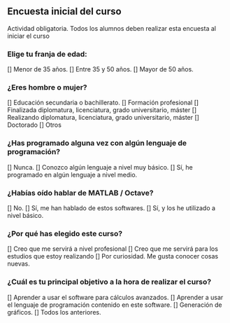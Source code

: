 ## Encuesta inicial del curso ##

Actividad obligatoria. Todos los alumnos deben realizar esta encuesta al iniciar el curso

### Elige tu franja de edad: ###

[]  Menor de 35 años.
[] Entre 35 y 50 años.
[] Mayor de 50 años.

### ¿Eres hombre o mujer? ###

[] Educación secundaria o bachillerato.
[] Formación profesional
[] Finalizada diplomatura, licenciatura, grado universitario, máster
[] Realizando diplomatura, licenciatura, grado universitario, máster
[] Doctorado
[] Otros

### ¿Has programado alguna vez con algún lenguaje de programación? ###

[] Nunca.
[] Conozco algún lenguaje a nivel muy básico.
[] Sí, he programado en algún lenguaje a nivel medio.

### ¿Habías oído hablar de MATLAB / Octave? ###

[] No.
[] Sí, me han hablado de estos softwares.
[] Sí, y los he utilizado a nivel básico.

### ¿Por qué has elegido este curso? ###

[] Creo que me servirá a nivel profesional
[] Creo que me servirá para los estudios que estoy realizando
[] Por curiosidad. Me gusta conocer cosas nuevas.

### ¿Cuál es tu principal objetivo a la hora de realizar el curso? ###

[] Aprender a usar el software para cálculos avanzados.
[] Aprender a usar el lenguaje de programación contenido en este software.
[] Generación de gráficos.
[] Todos los anteriores.
